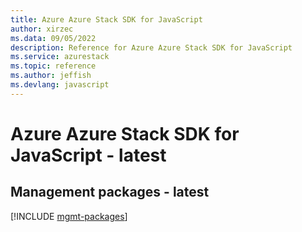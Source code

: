 ```yaml
---
title: Azure Azure Stack SDK for JavaScript
author: xirzec
ms.data: 09/05/2022
description: Reference for Azure Azure Stack SDK for JavaScript
ms.service: azurestack
ms.topic: reference
ms.author: jeffish
ms.devlang: javascript
---
```

# Azure Azure Stack SDK for JavaScript - latest

## Management packages - latest
[!INCLUDE [mgmt-packages](azure-stack-mgmt-index.md)]